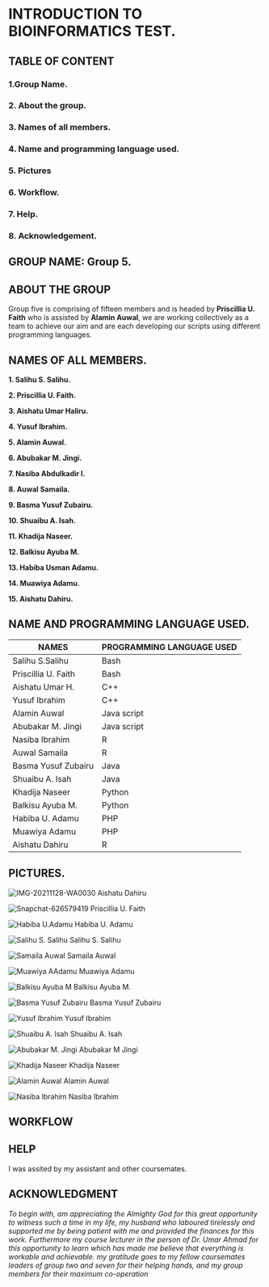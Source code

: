 # INTRODUCTION TO BIOINFORMATICS TEST.

## TABLE OF CONTENT
### 1.Group Name.
### 2. About the group.
### 3. Names of all members.
### 4. Name and programming language used.
### 5. Pictures
### 6. Workflow.
### 7. Help.
### 8. Acknowledgement.

## GROUP NAME: Group 5.

## ABOUT THE GROUP

Group five is comprising of fifteen members and is headed by **Priscillia U. Faith** who is assisted by **Alamin Auwal**, we are working collectively as a team to achieve our aim and  are each developing our scripts using different programming languages.

## NAMES OF ALL MEMBERS.

**1. Salihu S. Salihu.**

**2. Priscillia U. Faith.**

**3. Aishatu Umar Haliru.**

**4. Yusuf Ibrahim.**

**5. Alamin Auwal.**

**6. Abubakar M. Jingi.**

**7. Nasiba Abdulkadir I.**

**8. Auwal Samaila.**

**9. Basma Yusuf Zubairu.**

**10. Shuaibu A. Isah.**

**11. Khadija Naseer.**

**12. Balkisu Ayuba M.**

**13. Habiba Usman Adamu.**

**14. Muawiya Adamu.**

**15. Aishatu Dahiru.**

## NAME AND PROGRAMMING LANGUAGE USED.

| NAMES | PROGRAMMING LANGUAGE USED |
| ------------- | ------------- |
| Salihu S.Salihu | Bash  |
| Priscillia U. Faith  | Bash |
| Aishatu Umar H.  | C++  |
| Yusuf Ibrahim  | C++  |
| Alamin Auwal  | Java script |
| Abubakar M. Jingi  | Java script  |
| Nasiba Ibrahim  | R |
| Auwal Samaila  | R  |
| Basma Yusuf Zubairu | Java |
| Shuaibu A. Isah  | Java  |
| Khadija Naseer  | Python  |
| Balkisu Ayuba M. | Python  |
| Habiba U. Adamu  | PHP  |
| Muawiya Adamu  | PHP |
| Aishatu Dahiru  | R  |



## PICTURES.
![IMG-20211128-WA0030](https://user-images.githubusercontent.com/94042365/143781162-46b9b177-a5a6-496a-b92b-b2bd39ab7964.jpg)
Aishatu Dahiru

![Snapchat-626579419](https://user-images.githubusercontent.com/94042365/143781168-1e24ff21-bd52-4e6b-a67e-f737701a3e9a.jpg)
Priscillia U. Faith

![Habiba U.Adamu](https://user-images.githubusercontent.com/94042365/143778717-587539c9-2062-43a2-af5b-b0b8722f8390.jpg)
Habiba U. Adamu

![Salihu S. Salihu](https://user-images.githubusercontent.com/94042365/143778718-abdc0afe-3124-4560-a4d8-46c310401d44.jpg)
Salihu S. Salihu

![Samaila Auwal](https://user-images.githubusercontent.com/94042365/143778719-8e02b172-d72c-49fd-8d18-2097af9bb26b.jpg)
Samaila Auwal

![Muawiya AAdamu](https://user-images.githubusercontent.com/94042365/143778720-8cca98ec-d87c-4ed6-8b7a-2502353b3895.jpg)
Muawiya Adamu

![Balkisu Ayuba M](https://user-images.githubusercontent.com/94042365/143778721-171ffc3e-8b9b-4bb4-8387-d1129e02470e.jpg)
Balkisu Ayuba M.

![Basma Yusuf Zubairu](https://user-images.githubusercontent.com/94042365/143778722-ac5d60b2-cced-4896-9358-b47452f909e2.jpg)
Basma Yusuf Zubairu

![Yusuf Ibrahim](https://user-images.githubusercontent.com/94042365/143778724-8e8fc329-6481-4da1-be5d-229bae985738.jpg)
Yusuf Ibrahim

![Shuaibu A. Isah](https://user-images.githubusercontent.com/94042365/143778726-faad8248-61d9-48b2-af12-2ac3d9e49202.jpg)
Shuaibu A. Isah

![Abubakar M. Jingi](https://user-images.githubusercontent.com/94042365/143778727-d257bb63-d8ae-4eb5-8ba7-e3ce45222e8e.jpg)
Abubakar M Jingi

![Khadija Naseer](https://user-images.githubusercontent.com/94042365/143778730-fbc4c8fe-7699-433f-a1c4-ca96bb13d054.jpg)
Khadija Naseer

![Alamin Auwal](https://user-images.githubusercontent.com/94042365/143778731-549b86ec-2669-48e7-92fc-ae524154c7a6.jpg)
Alamin Auwal

![Nasiba Ibrahim](https://user-images.githubusercontent.com/94042365/143778732-a3f57dd4-d73a-4fd9-a1fc-9bee0f1f2cdb.jpg)
Nasiba Ibrahim


## WORKFLOW


## HELP
I was assited by my assistant and other coursemates.



## ACKNOWLEDGMENT

 *To begin with, am appreciating the Almighty God for this great opportunity to witness such a time in my life, my husband who laboured tirelessly and supported me by being patient with me and provided the finances for this work. Furthermore my course lecturer in the person of Dr. Umar Ahmad for this opportunity to learn which has made me believe that everything is workable and achievable. my gratitude goes to my fellow coursemates leaders of group two and seven for their helping hands, and my group members for their maximum co-operation*


